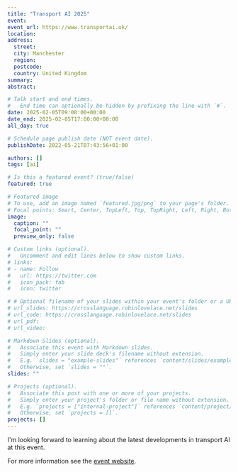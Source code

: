 ```yaml
---
title: "Transport AI 2025"
event:
event_url: https://www.transportai.uk/
location:
address:
  street: 
  city: Manchester
  region:
  postcode: 
  country: United Kingdom
summary:
abstract:

# Talk start and end times.
#   End time can optionally be hidden by prefixing the line with `#`.
date: 2025-02-05T09:00:00+00:00
date_end: 2025-02-05T17:00:00+00:00
all_day: true

# Schedule page publish date (NOT event date).
publishDate: 2022-05-21T07:43:56+01:00

authors: []
tags: [ai]

# Is this a featured event? (true/false)
featured: true

# Featured image
# To use, add an image named `featured.jpg/png` to your page's folder. 
# Focal points: Smart, Center, TopLeft, Top, TopRight, Left, Right, BottomLeft, Bottom, BottomRight.
image:
  caption: ""
  focal_point: ""
  preview_only: false

# Custom links (optional).
#   Uncomment and edit lines below to show custom links.
# links:
# - name: Follow
#   url: https://twitter.com
#   icon_pack: fab
#   icon: twitter

# # Optional filename of your slides within your event's folder or a URL.
# url_slides: https://crosslanguage.robinlovelace.net/slides
# url_code: https://crosslanguage.robinlovelace.net/slides
# url_pdf:
# url_video:

# Markdown Slides (optional).
#   Associate this event with Markdown slides.
#   Simply enter your slide deck's filename without extension.
#   E.g. `slides = "example-slides"` references `content/slides/example-slides.md`.
#   Otherwise, set `slides = ""`.
slides: ""

# Projects (optional).
#   Associate this post with one or more of your projects.
#   Simply enter your project's folder or file name without extension.
#   E.g. `projects = ["internal-project"]` references `content/project/deep-learning/index.md`.
#   Otherwise, set `projects = []`.
projects: []
---
```


I'm looking forward to learning about the latest developments in transport AI at this event. 

For more information see the [event website](https://www.transportai.uk/). 